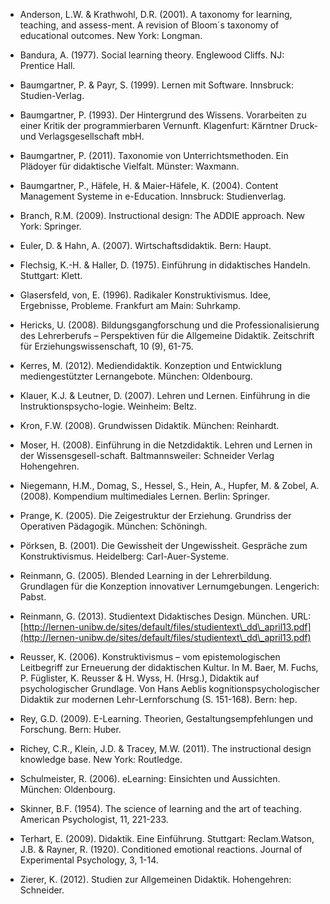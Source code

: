 <!-- filename: 99_Literatur.md -->
<!-- title: Literatur -->

- Anderson, L.W. & Krathwohl, D.R. (2001). A taxonomy for learning, teaching, and assess-ment. A revision of Bloom´s taxonomy of educational outcomes. New York: Longman.

- Bandura, A. (1977). Social learning theory. Englewood Cliffs. NJ: Prentice Hall.

- Baumgartner, P. & Payr, S. (1999). Lernen mit Software. Innsbruck: Studien-Verlag.

- Baumgartner, P. (1993). Der Hintergrund des Wissens. Vorarbeiten zu einer Kritik der programmierbaren Vernunft. Klagenfurt: Kärntner Druck- und Verlagsgesellschaft mbH.

- Baumgartner, P. (2011). Taxonomie von Unterrichtsmethoden. Ein Plädoyer für didaktische Vielfalt. Münster: Waxmann.

- Baumgartner, P., Häfele, H. & Maier-Häfele, K. (2004). Content Management Systeme in e-Education. Innsbruck: Studienverlag.

- Branch, R.M. (2009). Instructional design: The ADDIE approach. New York: Springer.

- Euler, D. & Hahn, A. (2007). Wirtschaftsdidaktik. Bern: Haupt.

- Flechsig, K.-H. & Haller, D. (1975). Einführung in didaktisches Handeln. Stuttgart: Klett.

- Glasersfeld, von, E. (1996). Radikaler Konstruktivismus. Idee, Ergebnisse, Probleme. Frankfurt am Main: Suhrkamp.

- Hericks, U. (2008). Bildungsgangforschung und die Professionalisierung des Lehrerberufs – Perspektiven für die Allgemeine Didaktik. Zeitschrift für Erziehungswissenschaft, 10 (9), 61-75.

- Kerres, M. (2012). Mediendidaktik. Konzeption und Entwicklung mediengestützter Lernangebote. München: Oldenbourg.

- Klauer, K.J. & Leutner, D. (2007). Lehren und Lernen. Einführung in die Instruktionspsycho-logie. Weinheim: Beltz.

- Kron, F.W. (2008). Grundwissen Didaktik. München: Reinhardt.

- Moser, H. (2008). Einführung in die Netzdidaktik. Lehren und Lernen in der Wissensgesell-schaft. Baltmannsweiler: Schneider Verlag Hohengehren.

- Niegemann, H.M., Domag, S., Hessel, S., Hein, A., Hupfer, M. & Zobel, A. (2008). Kompendium multimediales Lernen. Berlin: Springer.

- Prange, K. (2005). Die Zeigestruktur der Erziehung. Grundriss der Operativen Pädagogik. München: Schöningh.

- Pörksen, B. (2001). Die Gewissheit der Ungewissheit. Gespräche zum Konstruktivismus. Heidelberg: Carl-Auer-Systeme.

- Reinmann, G. (2005). Blended Learning in der Lehrerbildung. Grundlagen für die Konzeption innovativer Lernumgebungen. Lengerich: Pabst.

- Reinmann, G. (2013). Studientext Didaktisches Design. München. URL: [http://lernen-unibw.de/sites/default/files/studientext\_dd\_april13.pdf](http://lernen-unibw.de/sites/default/files/studientext\_dd\_april13.pdf)

- Reusser, K. (2006). Konstruktivismus – vom epistemologischen Leitbegriff zur Erneuerung der didaktischen Kultur. In M. Baer, M. Fuchs, P. Füglister, K. Reusser & H. Wyss, H. (Hrsg.), Didaktik auf psychologischer Grundlage. Von Hans Aeblis kognitionspsychologischer Didaktik zur modernen Lehr-Lernforschung (S. 151-168). Bern: hep.

- Rey, G.D. (2009). E-Learning. Theorien, Gestaltungsempfehlungen und Forschung. Bern: Huber.

- Richey, C.R., Klein, J.D. & Tracey, M.W. (2011). The instructional design knowledge base. New York: Routledge.

- Schulmeister, R. (2006). eLearning: Einsichten und Aussichten. München: Oldenbourg.

- Skinner, B.F. (1954). The science of learning and the art of teaching. American Psychologist, 11, 221-233.

- Terhart, E. (2009). Didaktik. Eine Einführung. Stuttgart: Reclam.Watson, J.B. & Rayner, R. (1920). Conditioned emotional reactions. Journal of Experimental Psychology, 3, 1-14.

- Zierer, K. (2012). Studien zur Allgemeinen Didaktik. Hohengehren: Schneider.
